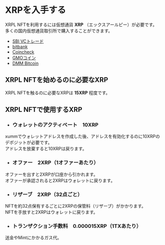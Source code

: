 <link href="/cmn.css" rel="stylesheet"></link>

# XRPを入手する

XRPL NFTを利用するには仮想通貨 **XRP** （エックスアールピー）が必要です。  
多くの国内仮想通貨取引所で購入することができます。

- [SBI VCトレード](https://www.sbivc.co.jp/)
- [bitbank](https://bitbank.cc/)
- [Coincheck](https://coincheck.com/ja/)
- [GMOコイン](https://coin.z.com/jp/)
- [DMM Bitcoin](https://bitcoin.dmm.com/)


<!----------------------------------------------->
<a id="01_01_01"></a>
## XRPL NFTを始めるのに必要なXRP
<!----------------------------------------------->

XRPL NFTを触るのに必要なXRPは **15XRP** 程度です。


<!----------------------------------------------->
<a id="01_01_02"></a>
## XRPL NFTで使用するXRP
<!----------------------------------------------->

- ### ウォレットのアクティベート　10XRP
xummでウォレットアドレスを作成した後、アドレスを有効化するのに10XRPのデポジットが必要です。  
アドレスを放棄すると10XRPは戻ります。

- ### オファー　2XRP（1オファーあたり）
オファーを出すと2XRPが口座から引かれます。  
オファーが承認されると2XRPはウォレットに戻ります。

- ### リザーブ　2XRP（32点ごと）
NFTを約32点保有するごとに2XRPの保管料（リザーブ）がかかります。  
NFTを手放すと2XRPはウォレットに戻ります。

- ### トランザクション手数料　0.000015XRP（1TXあたり）  
送金やMintにかかるガス代。
